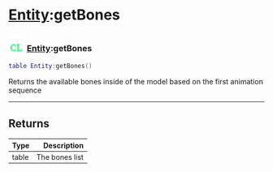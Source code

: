 # [Entity](../entity/README.md):getBones

### <img src="../../.gitbook/assets/client.png" width="32" height="32" /> [Entity](../entity/README.md):getBones

```lua
table Entity:getBones()
```

Returns the available bones inside of the model based on the first animation sequence<br>

-----------------
## Returns

| Type   | Description |
| ------ | ----------: |
| table | The bones list |
